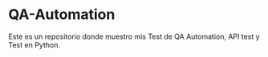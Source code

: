 # QA-Automation
Este es un repositorio donde muestro mis Test de QA Automation, API test y Test en Python.
